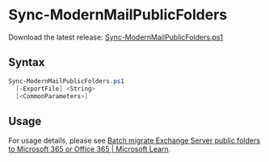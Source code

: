 # Sync-ModernMailPublicFolders

Download the latest release: [Sync-ModernMailPublicFolders.ps1](https://github.com/microsoft/CSS-Exchange/releases/latest/download/Sync-ModernMailPublicFolders.ps1)

## Syntax

```powershell
Sync-ModernMailPublicFolders.ps1
  [-ExportFile] <String>
  [<CommonParameters>]
```

## Usage

For usage details, please see [Batch migrate Exchange Server public folders to Microsoft 365 or Office 365 | Microsoft Learn](https://learn.microsoft.com/en-us/exchange/collaboration/public-folders/migrate-to-exchange-online?view=exchserver-2019).
